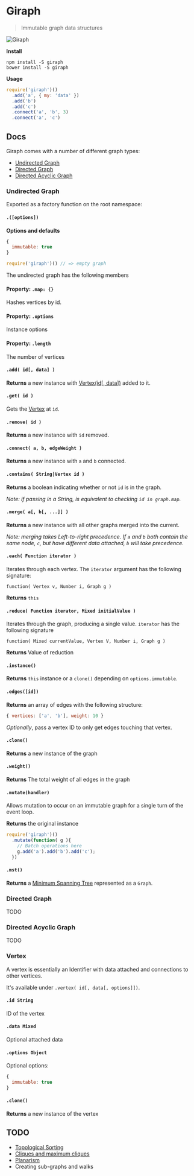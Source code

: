 # Giraph

> Immutable graph data structures

![Giraph](http://storage.j0.hn/giraph-1.png)

__Install__

```
npm install -S giraph
bower install -S giraph
```

__Usage__

```javascript
require('giraph')()
  .add('a', { my: 'data' })
  .add('b')
  .add('c')
  .connect('a', 'b', 3)
  .connect('a', 'c')
```

## Docs

Giraph comes with a number of different graph types:

* [Undirected Graph](#undirected-graph)
* [Directed Graph](#directed-graph)
* [Directed Acyclic Graph](#directed-acyclic-graph)

### Undirected Graph

Exported as a factory function on the root namespace:

#### `.([options])`

__Options and defaults__

```javascript
{
  immutable: true
}
```

```javascript
require('giraph')() // => empty graph
```

The undirected graph has the following members

#### Property: `.map: {}`

Hashes vertices by id.

#### Property: `.options`

Instance options

#### Property: `.length`

The number of vertices

#### `.add( id[, data] )`

__Returns__ a new instance with [Vertex(id[, data])](#vertex) added to it.

#### `.get( id )`

Gets the [Vertex](#vertex) at `id`.

#### `.remove( id )`

__Returns__ a new instance with `id` removed.

#### `.connect( a, b, edgeWeight )`

__Returns__ a new instance with `a` and `b` connected.

#### `.contains( String|Vertex id )`

__Returns__ a boolean indicating whether or not `id` is in the graph.

_Note: if passing in a String, is equivalent to checking `id in graph.map`._

#### `.merge( a[, b[, ...]] )`

__Returns__ a new instance with all other graphs merged into the current.

_Note: merging takes Left-to-right precedence. If `a` and `b` both contain the same node, `c`, but have different data attached, `b` will take precedence._

#### `.each( Function iterator )`

Iterates through each vertex. The `iterator` argument has the following signature:

```
function( Vertex v, Number i, Graph g )
```

__Returns__ `this`

#### `.reduce( Function iterator, Mixed initialValue )`

Iterates through the graph, producing a single value. `iterator` has the following signature

```
function( Mixed currentValue, Vertex V, Number i, Graph g )
```

__Returns__ Value of reduction

#### `.instance()`

__Returns__ `this` instance or a `clone()` depending on `options.immutable`.

#### `.edges([id])`

__Returns__ an array of edges with the following structure:

```javascript
{ vertices: ['a', 'b'], weight: 10 }
```

_Optionally_, pass a vertex ID to only get edges touching that vertex.

#### `.clone()`

__Returns__ a new instance of the graph

#### `.weight()`

__Returns__ The total weight of all edges in the graph

#### `.mutate(handler)`

Allows mutation to occur on an immutable graph for a single turn of the event loop.

__Returns__ the original instance

```javascript
require('giraph')()
  .mutate(function( g ){
    // Batch operations here
    g.add('a').add('b').add('c');
  })
```

#### `.mst()`

__Returns__ a [Minimum Spanning Tree](https://www.wikiwand.com/en/MST) represented as a `Graph`.

### Directed Graph

TODO

### Directed Acyclic Graph

TODO

### Vertex

A vertex is essentially an Identifier with data attached and connections to other vertices.

It's available under `.vertex( id[, data[, options]])`.

#### `.id String`

ID of the vertex

#### `.data Mixed`

Optional attached data

#### `.options Object`

Optional options:

```javascript
{
  immutable: true
}
```

#### `.clone()`

__Returns__ a new instance of the vertex

## TODO

* [Topological Sorting](http://www.wikiwand.com/en/Topological_sorting)
* [Cliques and maximum cliques](https://www.wikiwand.com/en/Clique_(graph_theory))
* [Planarism](https://www.wikiwand.com/en/Planar_graph)
* Creating sub-graphs and walks
